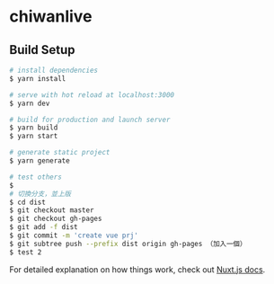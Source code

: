 # chiwanlive

## Build Setup

```bash
# install dependencies
$ yarn install

# serve with hot reload at localhost:3000
$ yarn dev

# build for production and launch server
$ yarn build
$ yarn start

# generate static project
$ yarn generate

# test others
$ 
# 切換分支，並上版
$ cd dist
$ git checkout master
$ git checkout gh-pages
$ git add -f dist
$ git commit -m 'create vue prj'
$ git subtree push --prefix dist origin gh-pages （加入一個）
$ test 2
```

For detailed explanation on how things work, check out [Nuxt.js docs](https://nuxtjs.org).
